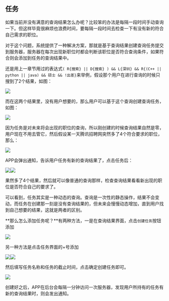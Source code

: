 ## 任务

如果当前并没有满意的查询结果怎么办呢？比较笨的办法是每隔一段时间手动查询一下。但这样毕竟很麻烦也浪费时间，要每隔一段时间去检查一下有没有新的符合自己需求的职位。

对于这个问题，系统提供了一种解决方案，那就是基于查询结果创建查询任务提交到服务器，服务器在每次出现新职位时都会判断该职位是否符合查询条件，如果符合则会添加到任务的查询结果中。

 

还是用上一章节用过的表达式``( R{搜索} || D{搜索} ) && L{深圳} && R{(C++ || python || java) && 硕士 && !出差}``来举例，假设那个用户在进行查询的时候只搜到了2个结果，如图：

![](/img/intro/task/01.png)

而在这两个结果里，没有用户想要的，那么用户可以基于这个查询创建查询任务，如图：

![](/img/intro/task/02.png)

因为任务是对未来将会出现的职位的查询，所以刚创建的时候查询结果自然是零，用户现在不用去管它，然后假设某一天腾讯招聘网突然多了4个符合要求的职位，那么：

![](/img/intro/task/03.png)

APP会弹出通知，告诉用户任务有新的查询结果了，点击任务后：

![](/img/intro/task/04.png)![](/img/intro/task/05.png)

果然多了4个结果，然后就可以像普通的查询那样，检查查询结果看看新出现的职位是否符合自己的要求了。



可以看到，任务其实是一种动态的查询。查询是一次性的静态操作，结果不会变动，而任务在创建那一刻是没有查询结果的，但未来会慢慢动态增加，直到用户找到自己想要的结果，这就是两者的区别。



**那么怎么添加任务呢？**有两种方法，一是在查询结果界面，点击``创建任务``按钮添加

![](/img/intro/task/01.png)

另一种方法是点击任务界面的+号添加

![](/img/intro/task/06.png)![](/img/intro/task/07.png)



然后填写任务名称和任务的截止时间，点击确定创建任务即可。

![](/img/intro/task/02.png)



创建好之后，APP在后台会每隔一分钟访问一次服务器，发现用户所持有的任务有新的查询结果时，则会发出通知。